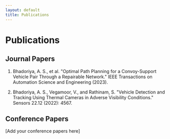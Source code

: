 ```yaml
---
layout: default
title: Publications
---
```


# Publications

## Journal Papers
1. Bhadoriya, A. S., et al. "Optimal Path Planning for a Convoy-Support Vehicle Pair Through a Repairable Network." IEEE Transactions on Automation Science and Engineering (2023).

2. Bhadoriya, A. S., Vegamoor, V., and Rathinam, S. "Vehicle Detection and Tracking Using Thermal Cameras in Adverse Visibility Conditions." Sensors 22.12 (2022): 4567.

## Conference Papers
[Add your conference papers here]
